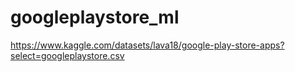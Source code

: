 # googleplaystore_ml

https://www.kaggle.com/datasets/lava18/google-play-store-apps?select=googleplaystore.csv